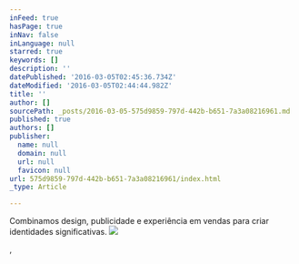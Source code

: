 ```yaml
---
inFeed: true
hasPage: true
inNav: false
inLanguage: null
starred: true
keywords: []
description: ''
datePublished: '2016-03-05T02:45:36.734Z'
dateModified: '2016-03-05T02:44:44.982Z'
title: ''
author: []
sourcePath: _posts/2016-03-05-575d9859-797d-442b-b651-7a3a08216961.md
published: true
authors: []
publisher:
  name: null
  domain: null
  url: null
  favicon: null
url: 575d9859-797d-442b-b651-7a3a08216961/index.html
_type: Article

---
```

Combinamos design, publicidade e experiência em vendas para criar identidades significativas. ![](https://the-grid-user-content.s3-us-west-2.amazonaws.com/9df2d8a8-048a-4e77-a092-6b8f7ece1c04.jpg)

,